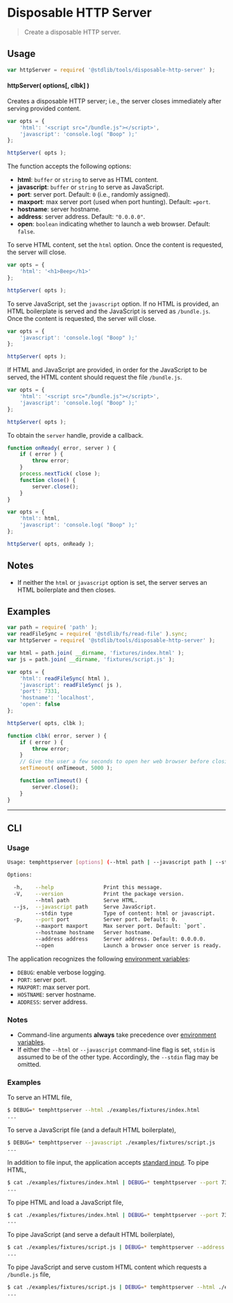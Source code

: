 # Disposable HTTP Server

> Create a disposable HTTP server.

<section class="usage">

## Usage

``` javascript
var httpServer = require( '@stdlib/tools/disposable-http-server' );
```

#### httpServer( options\[, clbk\] )

Creates a disposable HTTP server; i.e., the server closes immediately after serving provided content.

``` javascript
var opts = {
    'html': '<script src="/bundle.js"></script>',
    'javascript': 'console.log( "Boop" );'
};

httpServer( opts );
```

The function accepts the following options:

* __html__: `buffer` or `string` to serve as HTML content.
* __javascript__: `buffer` or `string` to serve as JavaScript.
* __port__: server port. Default: `0` (i.e., randomly assigned).
* __maxport__: max server port (used when port hunting). Default: `=port`.
* __hostname__: server hostname.
* __address__: server address. Default: `"0.0.0.0"`.
* __open__: `boolean` indicating whether to launch a web browser. Default: `false`.

To serve HTML content, set the `html` option. Once the content is requested, the server will close.

``` javascript
var opts = {
    'html': '<h1>Beep</h1>'
};

httpServer( opts );
```

To serve JavaScript, set the `javascript` option. If no HTML is provided, an HTML boilerplate is served and the JavaScript is served as `/bundle.js`. Once the content is requested, the server will close.

``` javascript
var opts = {
    'javascript': 'console.log( "Boop" );'
};

httpServer( opts );
```

If HTML and JavaScript are provided, in order for the JavaScript to be served, the HTML content should request the file `/bundle.js`.

``` javascript
var opts = {
    'html': '<script src="/bundle.js"></script>',
    'javascript': 'console.log( "Boop" );'
};

httpServer( opts );
```

To obtain the `server` handle, provide a callback.

``` javascript
function onReady( error, server ) {
    if ( error ) {
        throw error;
    }
    process.nextTick( close );
    function close() {
        server.close();
    }
}

var opts = {
    'html': html,
    'javascript': 'console.log( "Boop" );'
};

httpServer( opts, onReady );
```

<!-- </usage> -->


<section class="notes">

## Notes

* If neither the `html` or `javascript` option is set, the server serves an HTML boilerplate and then closes.

<!-- </notes> -->


<section class="examples">

## Examples

``` javascript
var path = require( 'path' );
var readFileSync = require( '@stdlib/fs/read-file' ).sync;
var httpServer = require( '@stdlib/tools/disposable-http-server' );

var html = path.join( __dirname, 'fixtures/index.html' );
var js = path.join( __dirname, 'fixtures/script.js' );

var opts = {
    'html': readFileSync( html ),
    'javascript': readFileSync( js ),
    'port': 7331,
    'hostname': 'localhost',
    'open': false
};

httpServer( opts, clbk );

function clbk( error, server ) {
    if ( error ) {
        throw error;
    }
    // Give the user a few seconds to open her web browser before closing the server...
    setTimeout( onTimeout, 5000 );

    function onTimeout() {
        server.close();
    }
}
```

<!-- </examples> -->


---

<section class="cli">

## CLI

<section class="usage">

### Usage

``` bash
Usage: temphttpserver [options] (--html path | --javascript path | --stdin type)

Options:

  -h,    --help                Print this message.
  -V,    --version             Print the package version.
         --html path           Serve HTML.
  --js,  --javascript path     Serve JavaScript.
         --stdin type          Type of content: html or javascript.
  -p,    --port port           Server port. Default: 0.
         --maxport maxport     Max server port. Default: `port`.
         --hostname hostname   Server hostname.
         --address address     Server address. Default: 0.0.0.0.
         --open                Launch a browser once server is ready.
```

The application recognizes the following [environment variables][environment-variable]:

* `DEBUG`: enable verbose logging.
* `PORT`: server port.
* `MAXPORT`: max server port.
* `HOSTNAME`: server hostname.
* `ADDRESS`: server address.


<!-- </usage> -->


<section class="notes">

### Notes

* Command-line arguments __always__ take precedence over [environment variables][environment-variable].
* If either the `--html` or `--javascript` command-line flag is set, `stdin` is assumed to be of the other type. Accordingly, the `--stdin` flag may be omitted.

<!-- </notes> -->


<section class="examples">

### Examples

To serve an HTML file,

``` bash
$ DEBUG=* temphttpserver --html ./examples/fixtures/index.html
...
```

To serve a JavaScript file (and a default HTML boilerplate),

``` bash
$ DEBUG=* temphttpserver --javascript ./examples/fixtures/script.js
...
```

In addition to file input, the application accepts [standard input][standard-streams]. To pipe HTML,

``` bash
$ cat ./examples/fixtures/index.html | DEBUG=* temphttpserver --port 7331 --stdin html
...
```

To pipe HTML and load a JavaScript file,

``` bash
$ cat ./examples/fixtures/index.html | DEBUG=* temphttpserver --port 7331 --javascript ./examples/fixtures/script.js
...
```

To pipe JavaScript (and serve a default HTML boilerplate),

``` bash
$ cat ./examples/fixtures/script.js | DEBUG=* temphttpserver --address '127.0.0.1' --stdin javascript
...
```

To pipe JavaScript and serve custom HTML content which requests a `/bundle.js` file,

``` bash
$ cat ./examples/fixtures/script.js | DEBUG=* temphttpserver --html ./examples/fixtures/index.html
...
```

<!-- </examples> -->

<!-- </cli> -->


<section class="links">

[environment-variable]: https://en.wikipedia.org/wiki/Environment_variable
[standard-streams]: https://en.wikipedia.org/wiki/Standard_streams

<!-- </links> -->
